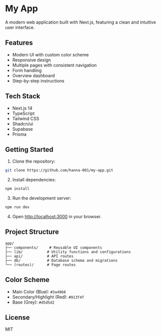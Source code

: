 # My App

A modern web application built with Next.js, featuring a clean and intuitive user interface.

## Features

- Modern UI with custom color scheme
- Responsive design
- Multiple pages with consistent navigation
- Form handling
- Overview dashboard
- Step-by-step instructions

## Tech Stack

- Next.js 14
- TypeScript
- Tailwind CSS
- Shadcn/ui
- Supabase
- Prisma

## Getting Started

1. Clone the repository:
```bash
git clone https://github.com/hanna-001/my-app.git
```

2. Install dependencies:
```bash
npm install
```

3. Run the development server:
```bash
npm run dev
```

4. Open [http://localhost:3000](http://localhost:3000) in your browser.

## Project Structure

```
app/
├── components/     # Reusable UI components
├── lib/           # Utility functions and configurations
├── api/           # API routes
├── db/            # Database schema and migrations
└── (routes)/      # Page routes
```

## Color Scheme

- Main Color (Blue): `#3a4960`
- Secondary/Highlight (Red): `#913f4f`
- Base (Grey): `#d5d5d2`

## License

MIT
